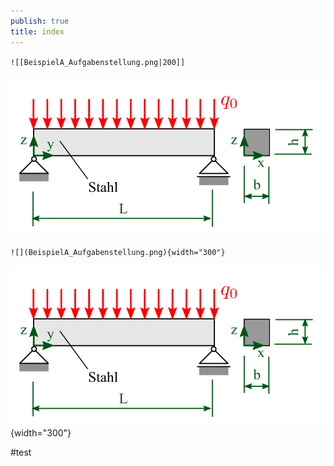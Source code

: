 ```yaml
---
publish: true
title: index
---
```


`![[BeispielA_Aufgabenstellung.png|200]]`

![200](BeispielA_Aufgabenstellung.png)

`![](BeispielA_Aufgabenstellung.png){width="300"}`

![](BeispielA_Aufgabenstellung.png){width="300"}

#test